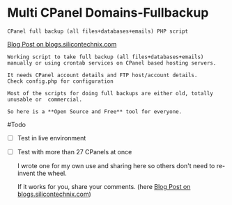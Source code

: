 Multi CPanel Domains-Fullbackup
===============================

    CPanel full backup (all files+databases+emails) PHP script

   [Blog Post on blogs.silicontechnix.com](http://blogs.silicontechnix.com/?p=710)

    Working script to take full backup (all files+databases+emails) 
    manually or using crontab services on CPanel based hosting servers.

    It needs CPanel account details and FTP host/account details.
    Check config.php for configuration

    Most of the scripts for doing full backups are either old, totally unusable or  commercial. 

    So here is a **Open Source and Free** tool for everyone.

#Todo	
- [ ] Test in live environment
- [ ] Test with more than 27 CPanels at once    

    I wrote one for my own use and sharing here so others don't need to re-invent the wheel.

  If it works for you, share your comments. (here [Blog Post on blogs.silicontechnix.com](http://blogs.silicontechnix.com/?p=710))

